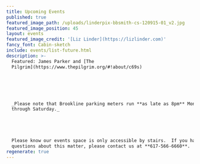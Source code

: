 ```yaml
---
title: Upcoming Events
published: true
featured_image_path: /uploads/linderpix-bbsmith-cs-120915-01_v2.jpg
featured_image_position: 45
layout: events
featured_image_credit: '[Liz Linder](https://lizlinder.com)'
fancy_font: Cabin-sketch
include: events/list-future.html
description: >-
  Featured: James Parker and [The
  Pilgrim](https://www.thepilgrim.org/#!about/c69s)






  _Please note that Brookline parking meters run **as late as 8pm** Monday
  through Saturday._





  Please know our events space is only accessible by stairs.  If you have any
  questions about this matter, please contact us at **617-566-6660**.
regenerate: true
---
```


